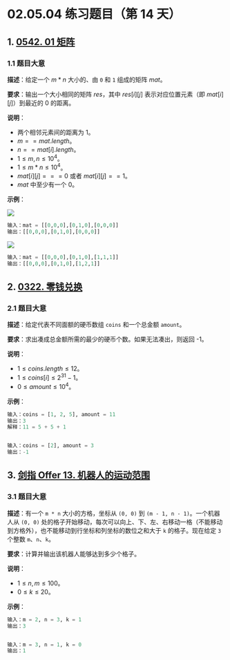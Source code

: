 # 02.05.04 练习题目（第 14 天）

## 1. [0542. 01 矩阵](https://leetcode.cn/problems/01-matrix/)

### 1.1 题目大意

**描述**：给定一个 $m * n$ 大小的、由 `0` 和 `1` 组成的矩阵 $mat$。

**要求**：输出一个大小相同的矩阵 $res$，其中 $res[i][j]$ 表示对应位置元素（即 $mat[i][j]$）到最近的 $0$ 的距离。

**说明**：

- 两个相邻元素间的距离为 $1$。
- $m == mat.length$。
- $n == mat[i].length$。
- $1 \le m, n \le 10^4$。
- $1 \le m * n \le 10^4$。
- $mat[i][j] === 0$ 或者 $mat[i][j] == 1$。
- $mat$ 中至少有一个 $0$。

**示例**：

![](https://pic.leetcode-cn.com/1626667201-NCWmuP-image.png)

```Python
输入：mat = [[0,0,0],[0,1,0],[0,0,0]]
输出：[[0,0,0],[0,1,0],[0,0,0]]
```

![](https://pic.leetcode-cn.com/1626667205-xFxIeK-image.png)

```Python
输入：mat = [[0,0,0],[0,1,0],[1,1,1]]
输出：[[0,0,0],[0,1,0],[1,2,1]]
```

## 2. [0322. 零钱兑换](https://leetcode.cn/problems/coin-change/)

### 2.1 题目大意

**描述**：给定代表不同面额的硬币数组 `coins` 和一个总金额 `amount`。

**要求**：求出凑成总金额所需的最少的硬币个数。如果无法凑出，则返回 -1。

**说明**：

- $1 \le coins.length \le 12$。
- $1 \le coins[i] \le 2^{31} - 1$。
- $0 \le amount \le 10^4$。

**示例**：

```Python
输入：coins = [1, 2, 5], amount = 11
输出：3 
解释：11 = 5 + 5 + 1


输入：coins = [2], amount = 3
输出：-1
```

## 3. [剑指 Offer 13. 机器人的运动范围](https://leetcode.cn/problems/ji-qi-ren-de-yun-dong-fan-wei-lcof/)

### 3.1 题目大意

**描述**：有一个 `m * n` 大小的方格，坐标从 `(0, 0)` 到 `(m - 1, n - 1)`。一个机器人从 `(0, 0)` 处的格子开始移动，每次可以向上、下、左、右移动一格（不能移动到方格外），也不能移动到行坐标和列坐标的数位之和大于 `k` 的格子。现在给定 `3` 个整数 `m`、`n`、`k`。

**要求**：计算并输出该机器人能够达到多少个格子。

**说明**：

- $1 \le n, m \le 100$。
- $0 \le k \le 20$。

**示例**：

```Python
输入：m = 2, n = 3, k = 1
输出：3


输入：m = 3, n = 1, k = 0
输出：1
```